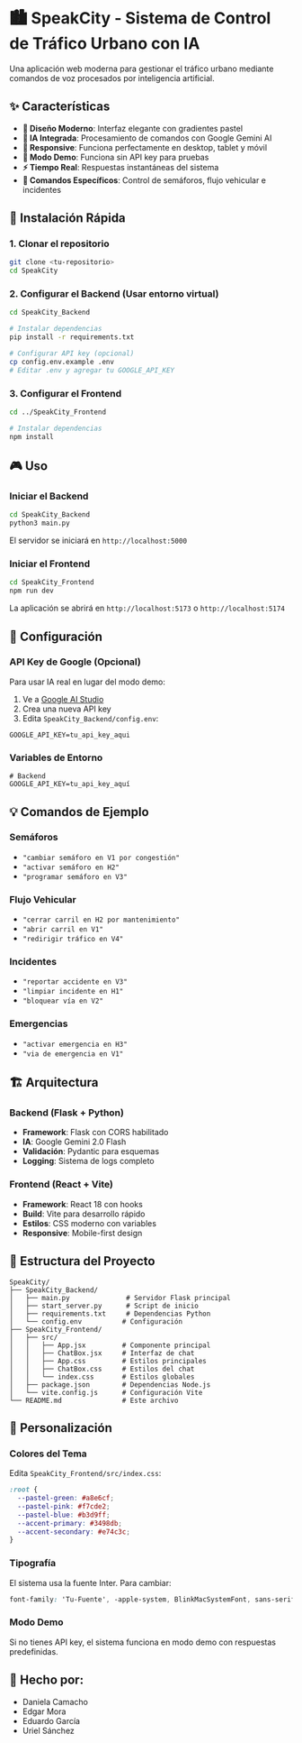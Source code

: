 ﻿# 🏙️ SpeakCity - Sistema de Control de Tráfico Urbano con IA

Una aplicación web moderna para gestionar el tráfico urbano mediante comandos de voz procesados por inteligencia artificial.

## ✨ Características

- **🎨 Diseño Moderno**: Interfaz elegante con gradientes pastel
- **🤖 IA Integrada**: Procesamiento de comandos con Google Gemini AI
- **📱 Responsive**: Funciona perfectamente en desktop, tablet y móvil
- **🔄 Modo Demo**: Funciona sin API key para pruebas
- **⚡ Tiempo Real**: Respuestas instantáneas del sistema
- **🎯 Comandos Específicos**: Control de semáforos, flujo vehicular e incidentes

## 🚀 Instalación Rápida

### 1. Clonar el repositorio
```bash
git clone <tu-repositorio>
cd SpeakCity
```

### 2. Configurar el Backend (Usar entorno virtual)
```bash
cd SpeakCity_Backend

# Instalar dependencias
pip install -r requirements.txt

# Configurar API key (opcional)
cp config.env.example .env
# Editar .env y agregar tu GOOGLE_API_KEY
```

### 3. Configurar el Frontend
```bash
cd ../SpeakCity_Frontend

# Instalar dependencias
npm install
```

## 🎮 Uso

### Iniciar el Backend
```bash
cd SpeakCity_Backend
python3 main.py
```
El servidor se iniciará en `http://localhost:5000`

### Iniciar el Frontend
```bash
cd SpeakCity_Frontend
npm run dev
```
La aplicación se abrirá en `http://localhost:5173` o `http://localhost:5174`

## 🔧 Configuración

### API Key de Google (Opcional)
Para usar IA real en lugar del modo demo:

1. Ve a [Google AI Studio](https://makersuite.google.com/app/apikey)
2. Crea una nueva API key
3. Edita `SpeakCity_Backend/config.env`:
```env
GOOGLE_API_KEY=tu_api_key_aqui
```

### Variables de Entorno
```env
# Backend
GOOGLE_API_KEY=tu_api_key_aquí
```

## 💡 Comandos de Ejemplo

### Semáforos
- `"cambiar semáforo en V1 por congestión"`
- `"activar semáforo en H2"`
- `"programar semáforo en V3"`

### Flujo Vehicular
- `"cerrar carril en H2 por mantenimiento"`
- `"abrir carril en V1"`
- `"redirigir tráfico en V4"`

### Incidentes
- `"reportar accidente en V3"`
- `"limpiar incidente en H1"`
- `"bloquear vía en V2"`

### Emergencias
- `"activar emergencia en H3"`
- `"via de emergencia en V1"`

## 🏗️ Arquitectura

### Backend (Flask + Python)
- **Framework**: Flask con CORS habilitado
- **IA**: Google Gemini 2.0 Flash
- **Validación**: Pydantic para esquemas
- **Logging**: Sistema de logs completo

### Frontend (React + Vite)
- **Framework**: React 18 con hooks
- **Build**: Vite para desarrollo rápido
- **Estilos**: CSS moderno con variables
- **Responsive**: Mobile-first design

## 📁 Estructura del Proyecto

```
SpeakCity/
├── SpeakCity_Backend/
│   ├── main.py              # Servidor Flask principal
│   ├── start_server.py      # Script de inicio
│   ├── requirements.txt     # Dependencias Python
│   └── config.env          # Configuración
├── SpeakCity_Frontend/
│   ├── src/
│   │   ├── App.jsx         # Componente principal
│   │   ├── ChatBox.jsx     # Interfaz de chat
│   │   ├── App.css         # Estilos principales
│   │   ├── ChatBox.css     # Estilos del chat
│   │   └── index.css       # Estilos globales
│   ├── package.json        # Dependencias Node.js
│   └── vite.config.js      # Configuración Vite
└── README.md               # Este archivo
```

## 🎨 Personalización

### Colores del Tema
Edita `SpeakCity_Frontend/src/index.css`:
```css
:root {
  --pastel-green: #a8e6cf;
  --pastel-pink: #f7cde2;
  --pastel-blue: #b3d9ff;
  --accent-primary: #3498db;
  --accent-secondary: #e74c3c;
}
```

### Tipografía
El sistema usa la fuente Inter. Para cambiar:
```css
font-family: 'Tu-Fuente', -apple-system, BlinkMacSystemFont, sans-serif;
```

### Modo Demo
Si no tienes API key, el sistema funciona en modo demo con respuestas predefinidas.


## 👥 Hecho por:

- Daniela Camacho
- Edgar Mora
- Eduardo García
- Uriel Sánchez
